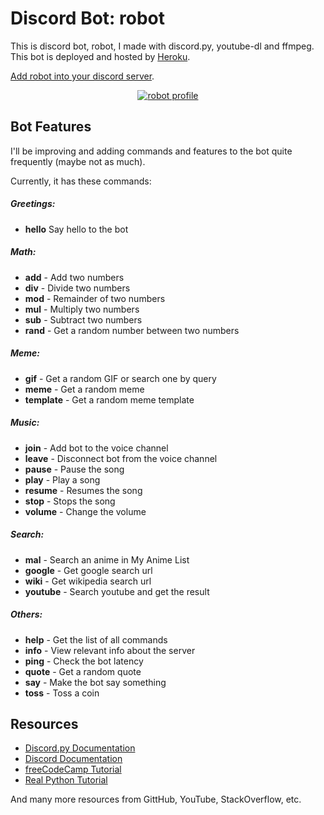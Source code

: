 # Discord Bot: robot

This is discord bot, robot, I made with discord.py, youtube-dl and ffmpeg. This bot is deployed and hosted by [Heroku](https://www.heroku.com).

[Add robot into your discord server](https://discord.com/api/oauth2/authorize?client_id=839384987291746304&permissions=3191861185&scope=bot).

<p align="center">
  <a href="https://discord.com/api/oauth2/authorize?client_id=839384987291746304&permissions=3191861185&scope=bot">
    <img src="https://i.imgur.com/E7GkwT2.jpg" alt="robot profile">
  </a>
</p>

## Bot Features

I'll be improving and adding commands and features to the bot quite frequently (maybe not as much).

Currently,  it has these commands:

##### Greetings:
  - **hello**   Say hello to the bot

##### Math:
  - **add** - Add two numbers
  - **div** - Divide two numbers
  - **mod** - Remainder of two numbers
  - **mul** - Multiply two numbers
  - **sub** - Subtract two numbers
  - **rand** - Get a random number between two numbers

##### Meme:
  - **gif** - Get a random GIF or search one by query
  - **meme** - Get a random meme
  - **template** - Get a random meme template
  
##### Music:
  - **join** - Add bot to the voice channel
  - **leave** - Disconnect bot from the voice channel
  - **pause** - Pause the song
  - **play** - Play a song
  - **resume** - Resumes the song
  - **stop** - Stops the song
  - **volume** - Change the volume

##### Search:
  - **mal** - Search an anime in My Anime List
  - **google** - Get google search url
  - **wiki** - Get wikipedia search url
  - **youtube** - Search youtube and get the result

##### Others:
  - **help** - Get the list of all commands
  - **info** - View relevant info about the server
  - **ping** - Check the bot latency
  - **quote** - Get a random quote
  - **say** - Make the bot say something
  - **toss** - Toss a coin

## Resources

- [Discord.py Documentation](https://discordpy.readthedocs.io/)
- [Discord Documentation](https://discord.com/developers/docs/intro)
- [freeCodeCamp Tutorial](https://www.freecodecamp.org/news/create-a-discord-bot-with-python)
- [Real Python Tutorial](https://realpython.com/how-to-make-a-discord-bot-python)

And many more resources from GittHub, YouTube, StackOverflow, etc.
